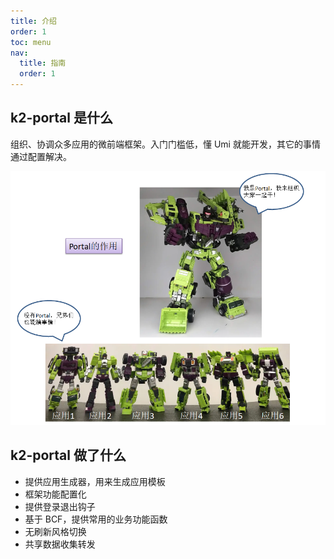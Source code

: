 ```yaml
---
title: 介绍
order: 1
toc: menu
nav:
  title: 指南
  order: 1
---
```


## k2-portal 是什么

组织、协调众多应用的微前端框架。入门门槛低，懂 Umi 就能开发，其它的事情通过配置解决。

![](../assets/guide_1.png)

## k2-portal 做了什么

- 提供应用生成器，用来生成应用模板
- 框架功能配置化
- 提供登录退出钩子
- 基于 BCF，提供常用的业务功能函数
- 无刷新风格切换
- 共享数据收集转发
